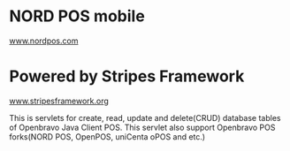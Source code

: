 # NORD POS mobile #
www.nordpos.com

# Powered by Stripes Framework #
www.stripesframework.org

This is servlets for create, read, update and delete(CRUD) database tables of Openbravo Java Client POS. This servlet also support Openbravo POS forks(NORD POS, OpenPOS, uniCenta oPOS and etc.)
